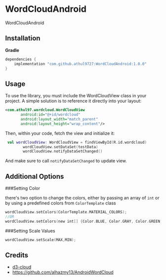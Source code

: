 # WordCloudAndroid
WordCloudAndroid

## Installation

**Gradle**

```gradle
dependencies {
    implementation "com.github.athul9727:WordCloudAndroid:1.0.0"
}
```

## Usage
To use the library, you must include the WordCloudView class in your project. A simple solution is to reference it directly into your layout:

```xml
<com.athul97.wordcloud.WordCloudView
       android:id="@+id/wordcloud"
       android:layout_width="match_parent"
       android:layout_height="wrap_content"/>
```

Then, within your code, fetch the view and initialize it:

```kotlin
 val wordCloudView: WordCloudView = findViewById(R.id.wordcloud)
        wordCloudView.setDataSet(testData)
        wordCloudView.notifyDataSetChanged()
```

And make sure to call `notifyDataSetChanged` to update view.

## Additional Options
###Setting Color

there's two option to change the colors, either by passing an array of `int` or by using a predefined colors from `ColorTemplate` class

```kotlin
wordCloudView.setColors(ColorTemplate.MATERIAL_COLORS);
//OR
wordCloudView.setColors(new int[] {Color.BLUE, Color.GRAY, Color.GREEN, Color.CYAN });
```
###Setting Scale Values

```kotlin
wordCloudView.setScale(MAX,MIN);
```


## Credits
- [d3-cloud](https://github.com/jasondavies/d3-cloud)
- https://github.com/alhazmy13/AndroidWordCloud



